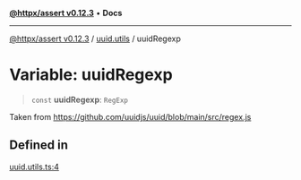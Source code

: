 [**@httpx/assert v0.12.3**](../../README.md) • **Docs**

***

[@httpx/assert v0.12.3](../../README.md) / [uuid.utils](../README.md) / uuidRegexp

# Variable: uuidRegexp

> `const` **uuidRegexp**: `RegExp`

Taken from https://github.com/uuidjs/uuid/blob/main/src/regex.js

## Defined in

[uuid.utils.ts:4](https://github.com/belgattitude/httpx/blob/efdc4c7f5d90eb963a8ba204526e9494bbd080b8/packages/assert/src/uuid.utils.ts#L4)
